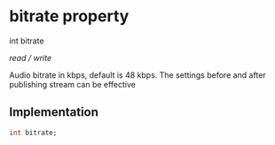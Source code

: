 


# bitrate property







int bitrate
  
_<span class="feature">read / write</span>_



<p>Audio bitrate in kbps, default is 48 kbps. The settings before and after publishing stream can be effective</p>



## Implementation

```dart
int bitrate;
```







